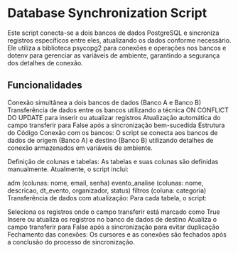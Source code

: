 # Database Synchronization Script
Este script conecta-se a dois bancos de dados PostgreSQL e sincroniza registros específicos entre eles, atualizando os dados conforme necessário. Ele utiliza a biblioteca psycopg2 para conexões e operações nos bancos e dotenv para gerenciar as variáveis de ambiente, garantindo a segurança dos detalhes de conexão.

## Funcionalidades
Conexão simultânea a dois bancos de dados (Banco A e Banco B)
Transferência de dados entre os bancos utilizando a técnica ON CONFLICT DO UPDATE para inserir ou atualizar registros
Atualização automática do campo transferir para False após a sincronização bem-sucedida
Estrutura do Código
Conexão com os bancos: O script se conecta aos bancos de dados de origem (Banco A) e destino (Banco B) utilizando detalhes de conexão armazenados em variáveis de ambiente.

Definição de colunas e tabelas: As tabelas e suas colunas são definidas manualmente. Atualmente, o script inclui:

adm (colunas: nome, email, senha)
evento_analise (colunas: nome, descricao, dt_evento, organizador, status)
filtros (coluna: categoria)
Transferência de dados com atualização: Para cada tabela, o script:

Seleciona os registros onde o campo transferir está marcado como True
Insere ou atualiza os registros no banco de dados de destino
Atualiza o campo transferir para False após a sincronização para evitar duplicação
Fechamento das conexões: Os cursores e as conexões são fechados após a conclusão do processo de sincronização.
